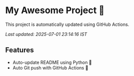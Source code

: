 # My Awesome Project 🚀

This project is automatically updated using GitHub Actions.

_Last updated: 2025-07-01 23:14:16 IST_

## Features
- Auto-update README using Python 🐍
- Auto Git push with GitHub Actions 🤖
